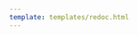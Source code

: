 ```yaml
---
template: templates/redoc.html
---
```


<redoc spec-url="../../apis/restapis/challenge.yaml"></redoc>
